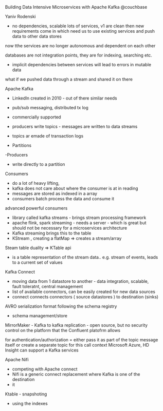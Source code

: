 Building Data Intensive Microservices with Apache Kafka
@couchbase

Yaniv Rodenski


- no dependencies, scalable
lots of services, v1 are clean
then new requirements come in
which need us to use existing services and push data to other data stores


now tthe services are no longer autonomous and dependent on each other

databases are not integration points, they are for indexing, searching etc.
- implicit dependencies between services will lead to errors in mutable data

what if we pushed data through a stream and shared it on there

Apache Kafka
- LinkedIn created in 2010 - out of there similar needs
- pub/sub messaging, distributed tx log
- commercially supported 

- producers write topics - messages are written to data streams
- topics ar emade of transaction logs
- Partitions

-Producers
- write directly to a partition

Consumers
- do a lot of heavy lifting,
- kafka does not care about where the consumer is at in reading
- messages are stored as indexed in a array
- consumers batch process the data and consume it


advanced powerful consumers
- library called kafka streams - brings stream processing framework
- apache flink, spark streaming - needs a server - which is great but should not be necessary for a microservices architecture
- Kafka streaming brings this to the table
- KStream , creating a flatMap => creates a stream/array 

Steam table duality
=> KTable api
- is a table representation of the stream data.. e.g. stream of events, leads to a current set of values 


Kafka Connect
- moving data from 1 datastore to another - data integration, scalable, fault toleratnt, central management
- list of available connectors, can be easily created for new data sources 
- connect connects connectors ( source datastores ) to destination (sinks)

AVRO serialization format following the schema registry
- schema management/store

MirrorMaker - Kafka to kafka replication
    - open source, but no security control on the platform that the Confluent platofrm allows


for authentication/authorization = either pass it as part of the topic message itself or create a separate topic for this call context 
Microsoft Azure, HD Insight can support a Kafka services


Apache Nifi
- competing with Apache connect
- Nifi is a generic connect replacement where Kafka is one of the destination
- it 


Ktable - snapshoting
- using the indexes 

